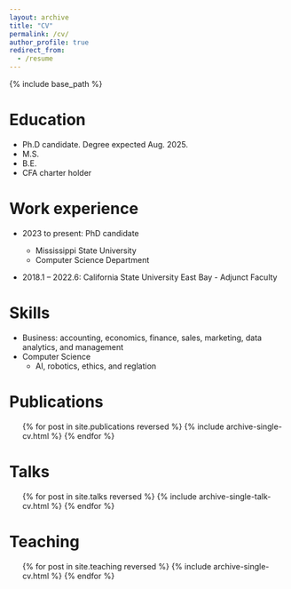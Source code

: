 ```yaml
---
layout: archive
title: "CV"
permalink: /cv/
author_profile: true
redirect_from:
  - /resume
---
```


{% include base_path %}

Education
======
* Ph.D candidate. Degree expected Aug. 2025.
* M.S. 
* B.E. 
* CFA charter holder

Work experience
======
* 2023 to present: PhD candidate 
  * Mississippi State University
  * Computer Science Department

* 2018.1 – 2022.6: California State University East Bay - Adjunct Faculty

Skills
======
* Business: accounting, economics, finance, sales, marketing, data analytics, and management
* Computer Science
  * AI, robotics, ethics, and reglation

Publications
======
  <ul>{% for post in site.publications reversed %}
    {% include archive-single-cv.html %}
  {% endfor %}</ul>
  
Talks
======
  <ul>{% for post in site.talks reversed %}
    {% include archive-single-talk-cv.html  %}
  {% endfor %}</ul>
  
Teaching
======
  <ul>{% for post in site.teaching reversed %}
    {% include archive-single-cv.html %}
  {% endfor %}</ul>
  

